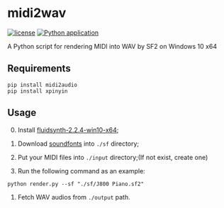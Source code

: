 # midi2wav

[![license](https://img.shields.io/github/license/george-chou/midi2wav.svg)](https://www.gnu.org/licenses/lgpl-3.0.en.html)
[![Python application](https://github.com/george-chou/midi2wav/actions/workflows/python-app.yml/badge.svg)](https://github.com/george-chou/midi2wav/actions/workflows/python-app.yml)

A Python script for rendering MIDI into WAV by SF2 on Windows 10 x64

## Requirements
```
pip install midi2audio
pip install xpinyin
```

## Usage

0. Install <a href="https://www.123pan.com/s/Hl2SVv-EbWRh.html" target="_blank">fluidsynth-2.2.4-win10-x64</a>;

1. Download <a href="https://www.123pan.com/s/Hl2SVv-kbWRh.html" target="_blank">soundfonts</a> into `./sf` directory;

2. Put your MIDI files into `./input` directory;(If not exist, create one)

3. Run the following command as an example:
```
python render.py --sf "./sf/J800 Piano.sf2"
```
1. Fetch WAV audios from `./output` path.